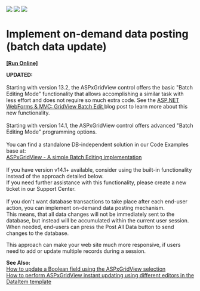 <!-- default badges list -->
![](https://img.shields.io/endpoint?url=https://codecentral.devexpress.com/api/v1/VersionRange/128543959/15.1.3%2B)
[![](https://img.shields.io/badge/Open_in_DevExpress_Support_Center-FF7200?style=flat-square&logo=DevExpress&logoColor=white)](https://supportcenter.devexpress.com/ticket/details/E129)
[![](https://img.shields.io/badge/📖_How_to_use_DevExpress_Examples-e9f6fc?style=flat-square)](https://docs.devexpress.com/GeneralInformation/403183)
<!-- default badges end -->
# Implement on-demand data posting (batch data update)
<!-- run online -->
**[[Run Online]](https://codecentral.devexpress.com/e129/)**
<!-- run online end -->


<p><strong>UPDATED:</strong><br /><br />Starting with version 13.2, the ASPxGridView control offers the basic "Batch Editing Mode" functionality that allows accomplishing a similar task with less effort and does not require so much extra code. See the <a href="https://community.devexpress.com/blogs/aspnet/archive/2013/12/16/asp-net-webforms-amp-mvc-gridview-batch-edit-what-39-s-new-in-13-2.aspx">ASP.NET WebForms & MVC: GridView Batch Edit </a> blog post to learn more about this new functionality.<br /><br />Starting with version 14.1, the ASPxGridView control offers advanced "Batch Editing Mode" programming options.<br /><br />You can find a standalone DB-independent solution in our Code Examples base at:<br /><a href="https://www.devexpress.com/Support/Center/p/E5045">ASPxGridView - A simple Batch Editing implementation</a><br /><br />If you have version v14.1+ available, consider using the built-in functionality instead of the approach detailed below.<br />If you need further assistance with this functionality, please create a new ticket in our Support Center.<br /><br />If you don't want database transactions to take place after each end-user action, you can implement on-demand data posting mechanism. <br /> This means, that all data changes will not be immediately sent to the database, but instead will be accumulated within the current user session. <br /> When needed, end-users can press the Post All Data button to send changes to the database.</p>
<p>This approach can make your web site much more responsive, if users need to add or update multiple records during a session.</p>
<p><strong>See Also:</strong><br /> <a href="https://www.devexpress.com/Support/Center/p/E2314">How to update a Boolean field using the ASPxGridView selection</a><br /> <a href="https://www.devexpress.com/Support/Center/p/E2333">How to perform ASPxGridView instant updating using different editors in the DataItem template</a></p>

<br/>


